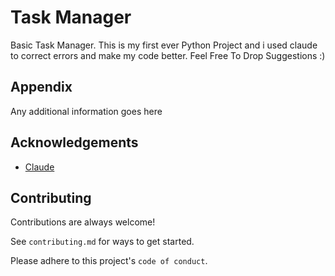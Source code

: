 
# Task Manager
Basic Task Manager. This is my first ever Python Project and i used claude to correct errors and make my code better.
Feel Free To Drop Suggestions :)


## Appendix

Any additional information goes here


## Acknowledgements

 - [Claude](https://claude.ai/)
 
 

## Contributing

Contributions are always welcome!

See `contributing.md` for ways to get started.

Please adhere to this project's `code of conduct`.

